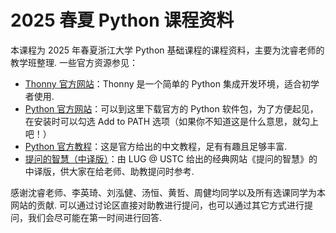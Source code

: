 # 2025 春夏 Python 课程资料

本课程为 2025 年春夏浙江大学 Python 基础课程的课程资料，主要为沈睿老师的教学班整理. 一些官方资源参见：

- [Thonny 官方网站](https://thonny.org)：Thonny 是一个简单的 Python 集成开发环境，适合初学者使用.
- [Python 官方网站](https://www.python.org)：可以到这里下载官方的 Python 软件包，为了方便起见，在安装时可以勾选 Add to PATH 选项（如果你不知道这是什么意思，就勾上吧！）
- [Python 官方教程](https://docs.python.org/zh-cn/3/tutorial/index.html)：这是官方给出的中文教程，足有有趣且足够丰富.
- [提问的智慧（中译版）](https://lug.ustc.edu.cn/wiki/doc/smart-questions/)：由 LUG @ USTC 给出的经典网站《提问的智慧》的中译版，供大家在给老师、助教提问时参考.

感谢沈睿老师、李英琦、刘泓健、汤恒、黄哲、周健均同学以及所有选课同学为本网站的贡献. 可以通过讨论区直接对助教进行提问，也可以通过其它方式进行提问，我们会尽可能在第一时间进行回答.
